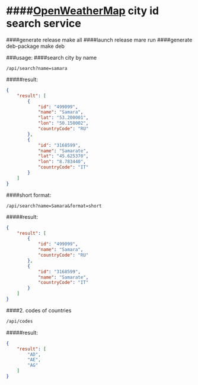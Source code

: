 ####[OpenWeatherMap][1] city id search service
=====================

####generate release
	make all
####launch release
	mare run
####generate deb-package
	make deb
	
###usage:
####search city by name
```
/api/search?name=samara
```
#####result:
```json
{
    "result": [
        {
            "id": "499099",
            "name": "Samara",
            "lat": "53.200001",
            "lon": "50.150002",
            "countryCode": "RU"
        },
        {
            "id": "3168599",
            "name": "Samarate",
            "lat": "45.625370",
            "lon": "8.783440",
            "countryCode": "IT"
        }
    ]
}
```
####short format:
```
/api/search?name=Samara&format=short
```
#####result:
```json
{
    "result": [
        {
            "id": "499099",
            "name": "Samara",
            "countryCode": "RU"
        },
        {
            "id": "3168599",
            "name": "Samarate",
            "countryCode": "IT"
        }
    ]
}
```
####2. codes of countries
```html
/api/codes
```
#####result:
```json
{
    "result": [
        "AD",
        "AE",
        "AG"
    ]
}
```

  [1]: http://openweathermap.com/

